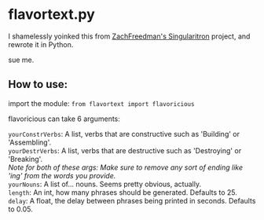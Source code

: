 # flavortext.py
I shamelessly yoinked this from [ZachFreedman's Singularitron](https://github.com/ZackFreedman/Singularitron) project, and rewrote it in Python.

sue me.

## How to use:
import the module:
`from flavortext import flavoricious`



flavoricious can take 6 arguments:

`yourConstrVerbs`: A list, verbs that are constructive such as 'Building' or 'Assembling'.  
`yourDestrVerbs`: A list, verbs that are destructive such as 'Destroying' or 'Breaking'.  
*Note for both of these args: Make sure to remove any sort of ending like 'ing' from the words you provide.*  
`yourNouns`: A list of... nouns. Seems pretty obvious, actually.  
`length`: An int, how many phrases should be generated. Defaults to 25.  
`delay`: A float, the delay between phrases being printed in seconds. Defaults to 0.05.  
